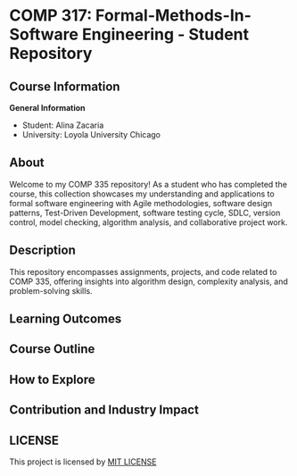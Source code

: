 # COMP 317: Formal-Methods-In-Software Engineering - Student Repository

## Course Information

**General Information**
- Student: Alina Zacaria
- University: Loyola University Chicago

## About

Welcome to my COMP 335 repository! As a student who has completed the course, this collection showcases my understanding and applications to formal software engineering with Agile methodologies, software design patterns, Test-Driven Development, software testing cycle, SDLC, version control, model checking, algorithm analysis, and collaborative project work.

## Description

This repository encompasses assignments, projects, and code related to COMP 335, offering insights into algorithm design, complexity analysis, and problem-solving skills.

## Learning Outcomes


## Course Outline


## How to Explore


## Contribution and Industry Impact


## LICENSE
This project is licensed by [MIT LICENSE](LICENSE)
